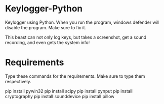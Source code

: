 # Keylogger-Python

Keylogger using Python. When you run the program, windows defender will disable the program. Make sure to fix it. 

This beast can not only log keys, but takes a screenshot, get a sound recording, and even gets the system info!

# Requirements

Type these commands for the requirements. Make sure to type them respectively.

pip install pywin32
pip install scipy
pip install pynput
pip install cryptography
pip install sounddevice
pip install pillow
